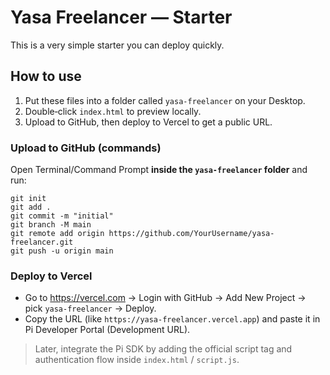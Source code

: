 # Yasa Freelancer — Starter

This is a very simple starter you can deploy quickly.

## How to use
1) Put these files into a folder called `yasa-freelancer` on your Desktop.
2) Double‑click `index.html` to preview locally.
3) Upload to GitHub, then deploy to Vercel to get a public URL.

### Upload to GitHub (commands)
Open Terminal/Command Prompt **inside the `yasa-freelancer` folder** and run:

```
git init
git add .
git commit -m "initial"
git branch -M main
git remote add origin https://github.com/YourUsername/yasa-freelancer.git
git push -u origin main
```

### Deploy to Vercel
- Go to https://vercel.com → Login with GitHub → Add New Project → pick `yasa-freelancer` → Deploy.
- Copy the URL (like `https://yasa-freelancer.vercel.app`) and paste it in Pi Developer Portal (Development URL).

> Later, integrate the Pi SDK by adding the official script tag and authentication flow inside `index.html` / `script.js`.
